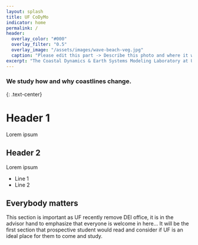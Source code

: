```yaml
---
layout: splash
title: UF CoDyMo
indicator: home
permalink: /
header:
  overlay_color: "#000"
  overlay_filter: "0.5"
  overlay_image: "/assets/images/wave-beach-veg.jpg"
  caption: "Please edit this part -> Describe this photo and where it was taken *Photo: J. Smith*"
excerpt: "The Coastal Dynamics & Earth Systems Modeling Laboratory at University of Florida"
---
```


### We study <strong>how</strong> and <strong>why</strong> coastlines change.
{: .text-center}



# Header 1

Lorem ipsum

## Header 2

Lorem ipsum
* Line 1
* Line 2

## Everybody matters

This section is important as UF recently remove DEI office, it is in the advisor hand to emphasize that everyone is welcome in here... It will be the first section that prospective student would read and consider if UF is an ideal place for them to come and study.